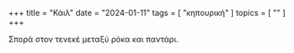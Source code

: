 +++
title = "Κάιλ"
date = "2024-01-11"
tags = [ "κηπουρική" ]
topics = [ "" ]
+++

Σπορά στον τενεκέ μεταξύ ρόκα και παντάρι.
